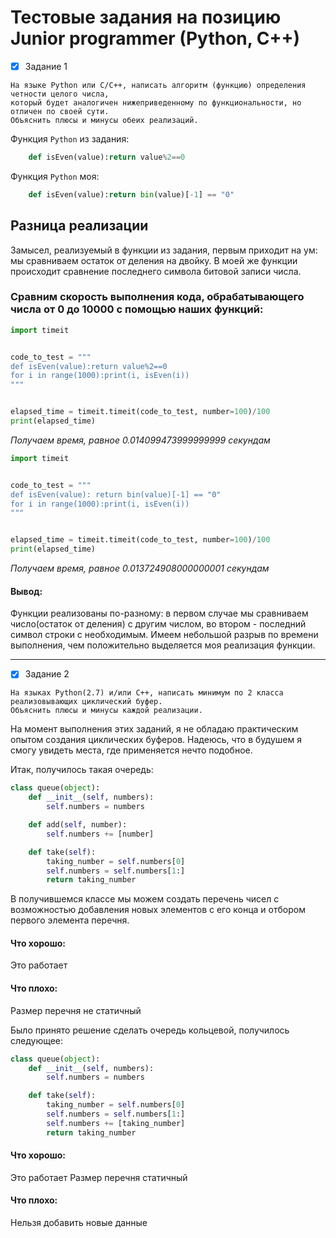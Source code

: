 # Тестовые задания на позицию Junior programmer (Python, C++)

- [X] Задание 1

```
На языке Python или С/С++, написать алгоритм (функцию) определения четности целого числа, 
который будет аналогичен нижеприведенному по функциональности, но отличен по своей сути. 
Объяснить плюсы и минусы обеих реализаций.
```

Функция `Python` из задания:
```python
    def isEven(value):return value%2==0
```
Функция `Python` моя:
```python
    def isEven(value):return bin(value)[-1] == "0"
```

## Разница реализации

Замысел, реализуемый в функции из задания, первым приходит на ум: мы сравниваем остаток от деления на двойку.
В моей же функции происходит сравнение последнего символа битовой записи числа. 



### Сравним скорость выполнения кода, обрабатывающего числа от 0 до 10000 с помощью наших функций:

```python
import timeit


code_to_test = """
def isEven(value):return value%2==0
for i in range(1000):print(i, isEven(i))
"""


elapsed_time = timeit.timeit(code_to_test, number=100)/100
print(elapsed_time)
```

*Получаем время, равное 0.014099473999999999 секундам*




```python
import timeit


code_to_test = """
def isEven(value): return bin(value)[-1] == "0"
for i in range(1000):print(i, isEven(i))
"""


elapsed_time = timeit.timeit(code_to_test, number=100)/100
print(elapsed_time)
```

*Получаем время, равное 0.013724908000000001 секундам*

#### Вывод:
Функции реализованы по-разному: в первом случае мы сравниваем число(остаток от деления) с другим числом, во втором - последний символ строки с необходимым.
Имеем небольшой разрыв по времени выполнения, чем положительно выделяется моя реализация функции.

---
- [X] Задание 2

```
На языках Python(2.7) и/или С++, написать минимум по 2 класса реализовывающих циклический буфер. 
Объяснить плюсы и минусы каждой реализации.
```

На момент выполнения этих заданий, я не обладаю практическим опытом создания циклических буферов. Надеюсь, что в будушем я смогу увидеть места, где применяется нечто подобное.

Итак, получилось такая очередь:

```python
class queue(object):
    def __init__(self, numbers):
        self.numbers = numbers

    def add(self, number):
        self.numbers += [number]

    def take(self):
        taking_number = self.numbers[0]
        self.numbers = self.numbers[1:]
        return taking_number
```

В получившемся классе мы можем создать перечень чисел с возможностью добавления новых элементов с его конца и отбором первого элемента перечня.

#### Что хорошо:
Это работает
#### Что плохо:
Размер перечня не статичный

Было принято решение сделать очередь кольцевой, получилось следующее:

```python
class queue(object):
    def __init__(self, numbers):
        self.numbers = numbers

    def take(self):
        taking_number = self.numbers[0]
        self.numbers = self.numbers[1:]
        self.numbers += [taking_number]
        return taking_number
```

#### Что хорошо:
Это работает
Размер перечня статичный
#### Что плохо:
Нельзя добавить новые данные
